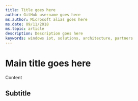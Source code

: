 ```yaml
---
title: Title goes here
author: GitHub username goes here
ms.author: Microsoft alias goes here
ms.date: 09/11/2018
ms.topic: article
description: Description goes here
keywords: windows iot, solutions, architecture, partners
---
```


# Main title goes here

Content

## Subtitle
